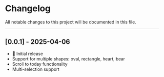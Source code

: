 # Changelog

All notable changes to this project will be documented in this file.

---

## [0.0.1] - 2025-04-06
- 🎉 Initial release
- Support for multiple shapes: oval, rectangle, heart, bear
- Scroll to today functionality
- Multi-selection support